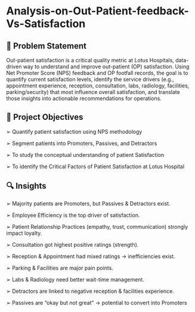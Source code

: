 # **Analysis-on-Out-Patient-feedback-Vs-Satisfaction**

## **📌 Problem Statement**
Out-patient satisfaction is a critical quality metric at Lotus Hospitals, data-driven way to understand and improve out-patient (OP) satisfaction. Using Net Promoter Score (NPS) feedback and OP footfall records, the goal is to quantify current satisfaction levels, identify the service drivers (e.g., appointment experience, reception, consultation, labs, radiology, facilities, parking/security) that most influence overall satisfaction, and translate those insights into actionable recommendations for operations.


## **🎯 Project Objectives**

➢ Quantify patient satisfaction using NPS methodology

➢ Segment patients into Promoters, Passives, and Detractors

➢ To study the conceptual understanding of patient Satisfaction

➢ To identify the Critical Factors of Patient Satisfaction at Lotus Hospital


## **🔍 Insights**
➢ Majority patients are Promoters, but Passives & Detractors exist.

➢ Employee Efficiency is the top driver of satisfaction.

➢ Patient Relationship Practices (empathy, trust, communication) strongly impact loyalty.

➢ Consultation got highest positive ratings (strength).

➢ Reception & Appointment had mixed ratings → inefficiencies exist.

➢ Parking & Facilities are major pain points.

➢ Labs & Radiology need better wait-time management.

➢ Detractors are linked to negative reception & facilities experience.

➢ Passives are “okay but not great” → potential to convert into Promoters
